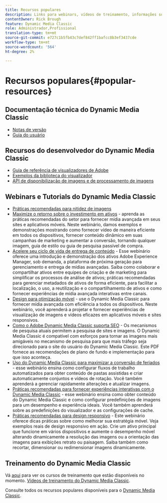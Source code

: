 ```yaml
---
title: Recursos populares
description: Links para webinars, vídeos de treinamento, informações sobre práticas recomendadas e recursos do desenvolvedor.
contentOwner: Rick Brough
feature: Dynamic Media Classic
role: Administrador,Profissional
translation-type: tm+mt
source-git-commit: e727c1b5fb43c7def842ff1bafcc8b3ef3437cde
workflow-type: tm+mt
source-wordcount: '564'
ht-degree: 2%

---
```



# Recursos populares{#popular-resources}

## Documentação técnica do Dynamic Media Classic

* [Notas de versão](https://experienceleague.adobe.com/docs/dynamic-media-developer-resources/release-notes/s7rn2017.html)
* [Guia do usuário](introduction.md)

## Recursos do desenvolvedor do Dynamic Media Classic

* [Guia de referência de visualizadores de Adobe](https://experienceleague.adobe.com/docs/dynamic-media-developer-resources/library/home.html)
* [Exemplos da biblioteca do visualizador](https://landing.adobe.com/en/na/dynamic-media/ctir-2755/live-demos.html)
* [API de disponibilização de imagens e de processamento de imagens](https://experienceleague.adobe.com/docs/dynamic-media-developer-resources/image-serving-api/home.html)

## Webinars e Tutorials do Dynamic Media Classic

* [Práticas recomendadas para nitidez de imagens](/help/assets/s7_sharpening_images.pdf)
* [Maximize o retorno sobre o investimento em ativos](https://adobecustomersuccess.adobeconnect.com/p5ar3hfrrec/?launcher=false&amp;fcsContent=true&amp;pbMode=normal&amp;proto=true)  - aprenda as práticas recomendadas do setor para fornecer mídia avançada em seus sites e aplicativos móveis. Neste webinário, damos exemplos e demonstrações mostrando como fornecer vídeo de maneira eficiente em todos os dispositivos, fornecer conteúdo dinâmico em suas campanhas de marketing e aumentar a conversão, tornando qualquer imagem, guia de estilo ou guia de pesquisa passível de compra.
* [Acelere seu ciclo de vida de entrega de conteúdo](https://adobecustomersuccess.adobeconnect.com/p88ducm9pqv/)  - Esse webinário oferece uma introdução e demonstração dos ativos Adobe Experience Manager, sob demanda, a plataforma de próxima geração para gerenciamento e entrega de mídias avançadas. Saiba como colaborar e compartilhar ativos entre equipes de criação e de marketing para simplificar os processos de análise de ativos; práticas recomendadas para gerenciar metadados de ativos de forma eficiente, para facilitar a localização, o uso, a reutilização e o compartilhamento de ativos e como fornecer experiências de mídia avançada interativas entre canais.
* [Design para otimização móvel](https://adobecustomersuccess.adobeconnect.com/p6oqd3wydif/?launcher=false&amp;fcsContent=true&amp;pbMode=normal&amp;proto=true)  - use o Dynamic Media Classic para fornecer mídia avançada com eficiência a todos os dispositivos. Neste webinário, você aprenderá a projetar e fornecer experiências de visualização de imagens e vídeos eficazes em aplicativos móveis e sites responsivos.
* [Como o Adobe Dynamic Media Classic suporta SEO](/help/assets/s7_seo.pdf)  - Os mecanismos de pesquisa atuais permitem a pesquisa de sites e imagens. O Dynamic Media Classic é compatível com esforços para tornar as imagens mais amigáveis no mecanismo de pesquisa para que mais tráfego seja direcionado para o site do usuário do Dynamic Media Classic. Este PDF fornece as recomendações de plano de fundo e implementação para que isso aconteça.
* [Uso do Dynamic Media Classic para maximizar a conversão de feriados](https://adobecustomersuccess.adobeconnect.com/p32n1yr85c9/?proto=true)  - esse webinário ensina como configurar fluxos de trabalho automatizados para obter conteúdo de pastas assistidas e criar automaticamente conjuntos e vídeos de rotação. Você também aprenderá a gerenciar rapidamente alterações e atualizar imagens.
* [Práticas recomendadas para fornecer experiências interativas com o Dynamic Media Classic](https://seminars.adobeconnect.com/p7wb8ej3u6d/)  - esse webinário ensina como obter conteúdo do Dynamic Media Classic e como configurar predefinições de imagens para um desempenho e experiência ideais. Você também aprenderá sobre as predefinições do visualizador e as configurações de cache.
* [Práticas recomendadas para design responsivo](https://offers.adobe.com/en/na/marketing/landings/_40458_responsive_design_live_on_demand_webinar.html)  - Este webinário oferece dicas práticas sobre como melhorar sua estratégia móvel. Veja exemplos reais de design responsivo em ação. Crie um ativo principal que funcione em vários dispositivos e aumente o desempenho móvel alterando dinamicamente a resolução das imagens ou a orientação das imagens para exibições retrato ou paisagem. Saiba também como recortar, dimensionar ou redimensionar imagens dinamicamente.

## Treinamento do Dynamic Media Classic

Vá [aqui](https://training.adobe.com/training/courses.html#product=adobe-scene7) para ver os cursos de treinamento que estão disponíveis no momento.
[Vídeos de treinamento do Dynamic Media Classic](https://experienceleague.adobe.com/docs/dynamic-media-classic/using/intro/training-videos.html#intro).

Consulte todos os recursos populares disponíveis para o [Dynamic Media Classic](home.md).